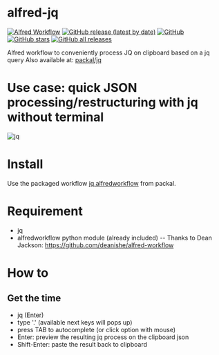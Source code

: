 alfred-jq
==============
[![Alfred Workflow](https://img.shields.io/badge/Alfred-Workflow-5b2585)](https://alfredapp.com)
[![GitHub release (latest by date)](https://img.shields.io/github/v/release/meta/alfred-jq?label=latest%20release)](https://github.com/meta/alfred-meta/releases) 
[![GitHub](https://img.shields.io/github/license/meta/alfred-jq)](https://github.com/meta/alfred-jq/blob/primary/LICENSE) 
[![GitHub stars](https://img.shields.io/github/stars/meta/alfred-jq)](https://github.com/meta/alfred-jq/stargazers)
[![GitHub all releases](https://img.shields.io/github/downloads/meta/alfred-jq/total)](https://github.com/meta/alfred-jq/releases)

Alfred workflow to conveniently process JQ on clipboard based on a jq query
Also available at: [packal/jq]()

# Use case: quick JSON processing/restructuring with jq without terminal
![jq](https://user-images.githubusercontent.com/5732757/139618920-1df38ed6-3b59-4b4c-a89b-ba80897d2a07.gif)


# Install
Use the packaged workflow [jq.alfredworkflow](https://github.com/meta/repository/raw/master/com.meta/jq.alfredworkflow) from packal.

# Requirement
- jq
- alfredworkflow python module (already included) -- Thanks to Dean Jackson: https://github.com/deanishe/alfred-workflow

# How to

## Get the time

- jq (Enter)
- type '.' (available next keys will pops up)
- press TAB to autocomplete (or click option with mouse)
- Enter: preview the resulting jq process on the clipboard json
- Shift-Enter: paste the result back to clipboard


